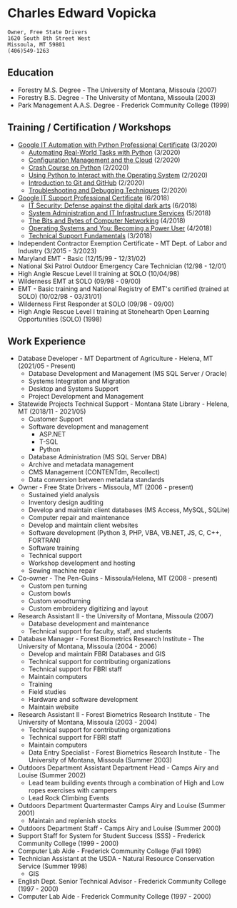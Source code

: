 # Charles Edward Vopicka

    Owner, Free State Drivers
    1620 South 8th Street West
    Missoula, MT 59801
    (406)549-1263

## Education

- Forestry M.S. Degree - The University of Montana, Missoula (2007)
- Forestry B.S. Degree - The University of Montana, Missoula (2003)
- Park Management A.A.S. Degree - Frederick Community College (1999)

## Training / Certification / Workshops

- [Google IT Automation with Python Professional Certificate](https://www.coursera.org/account/accomplishments/specialization/S759NB2TEURR) (3/2020)
  - [Automating Real-World Tasks with Python](https://www.coursera.org/account/accomplishments/verify/Y4U7DQVLN87C) (3/2020)
  - [Configuration Management and the Cloud](https://www.coursera.org/account/accomplishments/verify/35KE42UJ6A3C) (2/2020)
  - [Crash Course on Python](https://www.coursera.org/account/accomplishments/verify/HNZT96TGTPMR) (2/2020)
  - [Using Python to Interact with the Operating System](https://www.coursera.org/account/accomplishments/verify/8DC2MPANYGA9) (2/2020)
  - [Introduction to Git and GitHub](https://www.coursera.org/account/accomplishments/verify/SW72BNWDVX4D) (2/2020)
  - [Troubleshooting and Debugging Techniques](https://www.coursera.org/account/accomplishments/verify/DG933HT8SL7C) (2/2020)
- [Google IT Support Professional Certificate](https://www.coursera.org/account/accomplishments/specialization/ZML9M3BFQWBU) (6/2018)
  - [IT Security: Defense against the digital dark arts](https://www.coursera.org/account/accomplishments/verify/5VBU94FRBMAE) (6/2018)
  - [System Administration and IT Infrastructure Services](https://www.coursera.org/account/accomplishments/verify/V59RFC5YQSZL) (5/2018)
  - [The Bits and Bytes of Computer Networking](https://www.coursera.org/account/accomplishments/verify/2Q2NAHWEH6A3) (4/2018)
  - [Operating Systems and You: Becoming a Power User](https://www.coursera.org/account/accomplishments/verify/4LVY2NKB4FAA) (4/2018)
  - [Technical Support Fundamentals](https://www.coursera.org/account/accomplishments/verify/938C99Z8H94C) (3/2018)
- Independent Contractor Exemption Certificate - MT Dept. of Labor and Industry (3/2015 - 3/2023)
- Maryland EMT - Basic (12/15/99 - 12/31/02)
- National Ski Patrol Outdoor Emergency Care Technician (12/98 - 12/01)
- High Angle Rescue Level II training at SOLO (10/04/98)
- Wilderness EMT at SOLO (09/98 - 09/00)
- EMT - Basic training and National Registry of EMT's certified (trained at SOLO) (10/02/98 - 03/31/01)
- Wilderness First Responder at SOLO (09/98 - 09/00)
- High Angle Rescue Level I training at Stonehearth Open Learning Opportunities (SOLO) (1998)

## Work Experience

- Database Developer - MT Department of Agriculture - Helena, MT (2021/05 - Present)
  - Database Development and Management (MS SQL Server / Oracle)
  - Systems Integration and Migration
  - Desktop and Systems Support
  - Project Development and Management
- Statewide Projects Technical Support - Montana State Library - Helena, MT (2018/11 - 2021/05)
  - Customer Support
  - Software development and management
    - ASP.NET
    - T-SQL
    - Python
  - Database Administration (MS SQL Server DBA)
  - Archive and metadata management
  - CMS Management (CONTENTdm, Recollect)
  - Data conversion between metadata standards
- Owner - Free State Drivers - Missoula, MT (2006 - present)
  - Sustained yield analysis
  - Inventory design auditing
  - Develop and maintain client databases (MS Access, MySQL, SQLite)
  - Computer repair and maintenance
  - Develop and maintain client websites
  - Software development (Python 3, PHP, VBA, VB.NET, JS, C, C++, FORTRAN)
  - Software training
  - Technical support
  - Workshop development and hosting
  - Sewing machine repair
- Co-owner - The Pen-Guins - Missoula/Helena, MT (2008 - present)
  - Custom pen turning
  - Custom bowls
  - Custom woodturning
  - Custom embroidery digitizing and layout
- Research Assistant II - the University of Montana, Missoula (2007)
  - Database development and maintenance
  - Technical support for faculty, staff, and students
- Database Manager - Forest Biometrics Research Institute - The University of Montana, Missoula (2004 - 2006)
  - Develop and maintain FBRI Databases and GIS
  - Technical support for contributing organizations
  - Technical support for FBRI staff
  - Maintain computers
  - Training
  - Field studies
  - Hardware and software development
  - Maintain website
- Research Assistant II - Forest Biometrics Research Institute - The University of Montana, Missoula (2003 - 2004)
  - Technical support for contributing organizations
  - Technical support for FBRI staff
  - Maintain computers
  - Data Entry Specialist - Forest Biometrics Research Institute - The University of Montana, Missoula (Summer 2003)
- Outdoors Department Assistant Department Head - Camps Airy and Louise (Summer 2002)
  - Lead team building events through a combination of High and Low ropes exercises with campers
  - Lead Rock Climbing Events
- Outdoors Department Quartermaster Camps Airy and Louise (Summer 2001)
  - Maintain and replenish stocks
- Outdoors Department Staff - Camps Airy and Louise (Summer 2000)
- Support Staff for System for Student Success (SSS) - Frederick Community College (1999 - 2000)
- Computer Lab Aide - Frederick Community College (Fall 1998)
- Technician Assistant at the USDA - Natural Resource Conservation Service (Summer 1998)
  - GIS
- English Dept. Senior Technical Advisor - Frederick Community College (1997 - 2000)
- Computer Lab Aide - Frederick Community College (1997 - 2000)
